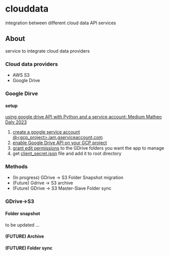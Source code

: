 # clouddata
integration between different cloud data API services

## About
service to integrate cloud data providers

### Cloud data providers
* AWS S3
* Google Drive

### Google Dirve

#### setup
[using google drive API with Python and a service account: Medium Matheo Daly 2023](https://medium.com/@matheodaly.md/using-google-drive-api-with-python-and-a-service-account-d6ae1f6456c2)

1. [create a google service account <user>@<gcp_project>.iam.gserviceaccount.com](https://cloud.google.com/iam/docs/service-accounts-create)
2. [enable Google Drive API on your GCP project](https://cloud.google.com/endpoints/docs/openapi/enable-api#:~:text=In%20the%20Google%20Cloud%20console,APIs%20%26%20services%20for%20your%20project.&text=On%20the%20Library%20page%2C%20click,API%20you%20want%20to%20enable.)
3. [grant edit permissions](https://support.google.com/drive/answer/7166529?hl=en&co=GENIE.Platform%3DDesktop) to the GDrive folders you want the app to manage
4. get [client_secret.json](https://stackoverflow.com/questions/40136699/using-google-api-for-python-where-do-i-get-the-client-secrets-json-file-from) file and add it to root directory

### Methods
* (In progress) GDrive -> S3 Folder Snapshot migration
* (Future) Gdrive -> S3 archive
* (Future) GDrive -> S3 Master-Slave Folder sync

### GDrive->S3

#### Folder snapshot

to be updated ...

#### (FUTURE) Archive

#### (FUTURE) Folder sync
